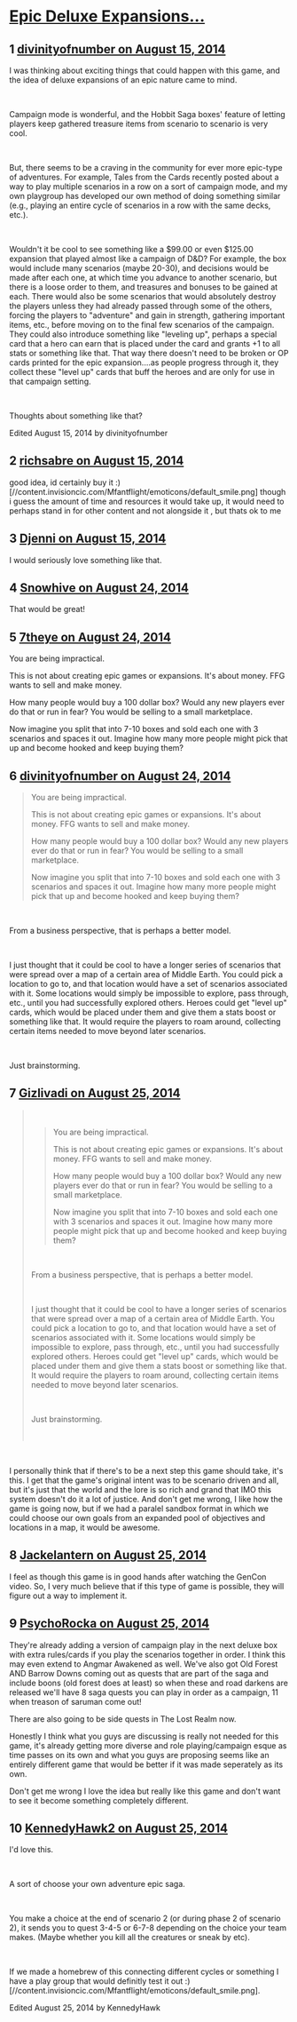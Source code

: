 # [Epic Deluxe Expansions...](https://community.fantasyflightgames.com/topic/113429-epic-deluxe-expansions/)

## 1 [divinityofnumber on August 15, 2014](https://community.fantasyflightgames.com/topic/113429-epic-deluxe-expansions/?do=findComment&comment=1201452)

I was thinking about exciting things that could happen with this game, and the idea of deluxe expansions of an epic nature came to mind.

 

Campaign mode is wonderful, and the Hobbit Saga boxes' feature of letting players keep gathered treasure items from scenario to scenario is very cool. 

 

But, there seems to be a craving in the community for ever more epic-type of adventures. For example, Tales from the Cards recently posted about a way to play multiple scenarios in a row on a sort of campaign mode, and my own playgroup has developed our own method of doing something similar (e.g., playing an entire cycle of scenarios in a row with the same decks, etc.). 

 

Wouldn't it be cool to see something like a $99.00 or even $125.00 expansion that played almost like a campaign of D&D? For example, the box would include many scenarios (maybe 20-30), and decisions would be made after each one, at which time you advance to another scenario, but there is a loose order to them, and treasures and bonuses to be gained at each. There would also be some scenarios that would absolutely destroy the players unless they had already passed through some of the others, forcing the players to "adventure" and gain in strength, gathering important items, etc., before moving on to the final few scenarios of the campaign. They could also introduce something like "leveling up", perhaps a special card that a hero can earn that is placed under the card and grants +1 to all stats or something like that. That way there doesn't need to be broken or OP cards printed for the epic expansion....as people progress through it, they collect these "level up" cards that buff the heroes and are only for use in that campaign setting. 

 

Thoughts about something like that?

Edited August 15, 2014 by divinityofnumber

## 2 [richsabre on August 15, 2014](https://community.fantasyflightgames.com/topic/113429-epic-deluxe-expansions/?do=findComment&comment=1202223)

good idea, id certainly buy it :) [//content.invisioncic.com/Mfantflight/emoticons/default_smile.png] though i guess the amount of time and resources it would take up, it would need to perhaps stand in for other content and not alongside it , but thats ok to me

## 3 [Djenni on August 15, 2014](https://community.fantasyflightgames.com/topic/113429-epic-deluxe-expansions/?do=findComment&comment=1203277)

I would seriously love something like that. 

## 4 [Snowhive on August 24, 2014](https://community.fantasyflightgames.com/topic/113429-epic-deluxe-expansions/?do=findComment&comment=1222029)

That would be great!

## 5 [7theye on August 24, 2014](https://community.fantasyflightgames.com/topic/113429-epic-deluxe-expansions/?do=findComment&comment=1222256)

You are being impractical.

This is not about creating epic games or expansions. It's about money. FFG wants to sell and make money.

How many people would buy a 100 dollar box? Would any new players ever do that or run in fear? You would be selling to a small marketplace.

Now imagine you split that into 7-10 boxes and sold each one with 3 scenarios and spaces it out. Imagine how many more people might pick that up and become hooked and keep buying them?

## 6 [divinityofnumber on August 24, 2014](https://community.fantasyflightgames.com/topic/113429-epic-deluxe-expansions/?do=findComment&comment=1222894)

> You are being impractical.
> 
> This is not about creating epic games or expansions. It's about money. FFG wants to sell and make money.
> 
> How many people would buy a 100 dollar box? Would any new players ever do that or run in fear? You would be selling to a small marketplace.
> 
> Now imagine you split that into 7-10 boxes and sold each one with 3 scenarios and spaces it out. Imagine how many more people might pick that up and become hooked and keep buying them?

 

From a business perspective, that is perhaps a better model. 

 

I just thought that it could be cool to have a longer series of scenarios that were spread over a map of a certain area of Middle Earth. You could pick a location to go to, and that location would have a set of scenarios associated with it. Some locations would simply be impossible to explore, pass through, etc., until you had successfully explored others. Heroes could get "level up" cards, which would be placed under them and give them a stats boost or something like that. It would require the players to roam around, collecting certain items needed to move beyond later scenarios. 

 

Just brainstorming. 

## 7 [Gizlivadi on August 25, 2014](https://community.fantasyflightgames.com/topic/113429-epic-deluxe-expansions/?do=findComment&comment=1223035)

>  
> 
> > You are being impractical.
> > 
> > This is not about creating epic games or expansions. It's about money. FFG wants to sell and make money.
> > 
> > How many people would buy a 100 dollar box? Would any new players ever do that or run in fear? You would be selling to a small marketplace.
> > 
> > Now imagine you split that into 7-10 boxes and sold each one with 3 scenarios and spaces it out. Imagine how many more people might pick that up and become hooked and keep buying them?
> 
>  
> 
> From a business perspective, that is perhaps a better model. 
> 
>  
> 
> I just thought that it could be cool to have a longer series of scenarios that were spread over a map of a certain area of Middle Earth. You could pick a location to go to, and that location would have a set of scenarios associated with it. Some locations would simply be impossible to explore, pass through, etc., until you had successfully explored others. Heroes could get "level up" cards, which would be placed under them and give them a stats boost or something like that. It would require the players to roam around, collecting certain items needed to move beyond later scenarios. 
> 
>  
> 
> Just brainstorming. 
> 
>  

 

I personally think that if there's to be a next step this game should take, it's this. I get that the game's original intent was to be scenario driven and all, but it's just that the world and the lore is so rich and grand that IMO this system doesn't do it a lot of justice. And don't get me wrong, I like how the game is going now, but if we had a paralel sandbox format in which we could choose our own goals from an expanded pool of objectives and locations in a map, it would be awesome.

## 8 [Jackelantern on August 25, 2014](https://community.fantasyflightgames.com/topic/113429-epic-deluxe-expansions/?do=findComment&comment=1223199)

I feel as though this game is in good hands after watching the GenCon video. So, I very much believe that if this type of game is possible, they will figure out a way to implement it. 

## 9 [PsychoRocka on August 25, 2014](https://community.fantasyflightgames.com/topic/113429-epic-deluxe-expansions/?do=findComment&comment=1223217)

They're already adding a version of campaign play in the next deluxe box with extra rules/cards if you play the scenarios together in order. I think this may even extend to Angmar Awakened as well. We've also got Old Forest AND Barrow Downs coming out as quests that are part of the saga and include boons (old forest does at least) so when these and road darkens are released we'll have 8 saga quests you can play in order as a campaign, 11 when treason of saruman come out!

There are also going to be side quests in The Lost Realm now.

Honestly I think what you guys are discussing is really not needed for this game, it's already getting more diverse and role playing/campaign esque as time passes on its own and what you guys are proposing seems like an entirely different game that would be better if it was made seperately as its own.

Don't get me wrong I love the idea but really like this game and don't want to see it become something completely different.

## 10 [KennedyHawk2 on August 25, 2014](https://community.fantasyflightgames.com/topic/113429-epic-deluxe-expansions/?do=findComment&comment=1223269)

I'd love this.

 

A sort of choose your own adventure epic saga.

 

You make a choice at the end of scenario 2 (or during phase 2 of scenario 2), it sends you to quest 3-4-5 or 6-7-8 depending on the choice your team makes. (Maybe whether you kill all the creatures or sneak by etc).

 

If we made a homebrew of this connecting different cycles or something I have a play group that would definitly test it out :) [//content.invisioncic.com/Mfantflight/emoticons/default_smile.png].

Edited August 25, 2014 by KennedyHawk

